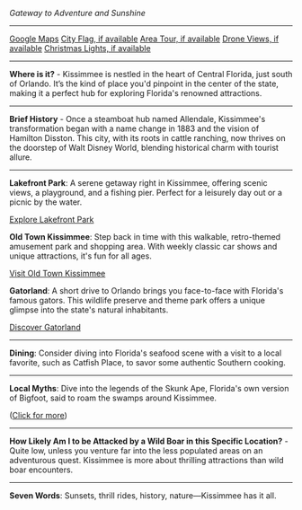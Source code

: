 *Gateway to Adventure and Sunshine*

---

[Google Maps](https://www.google.com/maps/place/Kissimmee,+FL/data=!3m1!1e3)
[City Flag, if available](https://www.google.com/search?tbm=isch&q=Kissimmee+FL+Flag+Picture)
[Area Tour, if available](https://www.youtube.com/results?search_query=Kissimmee+FL+4k+tour)
[Drone Views, if available](https://www.youtube.com/results?search_query=Kissimmee+FL+4k+drone)
[Christmas Lights, if available](https://www.youtube.com/results?search_query=Kissimmee+FL+christmas+lights&sp=CAI%253D)

---

**Where is it?** - Kissimmee is nestled in the heart of Central Florida, just south of Orlando. It’s the kind of place you'd pinpoint in the center of the state, making it a perfect hub for exploring Florida's renowned attractions.

---

**Brief History** - Once a steamboat hub named Allendale, Kissimmee's transformation began with a name change in 1883 and the vision of Hamilton Disston. This city, with its roots in cattle ranching, now thrives on the doorstep of Walt Disney World, blending historical charm with tourist allure.

---

**Lakefront Park**: A serene getaway right in Kissimmee, offering scenic views, a playground, and a fishing pier. Perfect for a leisurely day out or a picnic by the water.

[Explore Lakefront Park](https://www.youtube.com/results?search_query=Kissimmee+Lakefront+Park)

**Old Town Kissimmee**: Step back in time with this walkable, retro-themed amusement park and shopping area. With weekly classic car shows and unique attractions, it's fun for all ages.

[Visit Old Town Kissimmee](https://www.youtube.com/results?search_query=Old+Town+Kissimmee)

**Gatorland**: A short drive to Orlando brings you face-to-face with Florida's famous gators. This wildlife preserve and theme park offers a unique glimpse into the state's natural inhabitants.

[Discover Gatorland](https://www.youtube.com/results?search_query=Gatorland+Orlando)

---

**Dining**: Consider diving into Florida's seafood scene with a visit to a local favorite, such as Catfish Place, to savor some authentic Southern cooking.

---

**Local Myths**: Dive into the legends of the Skunk Ape, Florida's own version of Bigfoot, said to roam the swamps around Kissimmee. 

([Click for more](https://www.google.com/search?q=Kissimmee+FL+Skunk+Ape))

---

**How Likely Am I to be Attacked by a Wild Boar in this Specific Location?** - Quite low, unless you venture far into the less populated areas on an adventurous quest. Kissimmee is more about thrilling attractions than wild boar encounters.

---

**Seven Words**: Sunsets, thrill rides, history, nature—Kissimmee has it all.